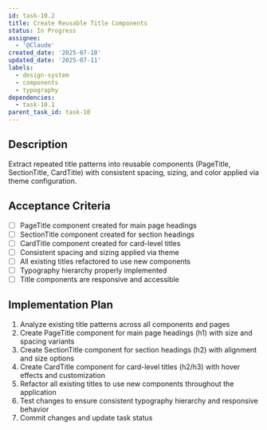 ```yaml
---
id: task-10.2
title: Create Reusable Title Components
status: In Progress
assignee:
  - '@Claude'
created_date: '2025-07-10'
updated_date: '2025-07-11'
labels:
  - design-system
  - components
  - typography
dependencies:
  - task-10.1
parent_task_id: task-10
---
```


## Description

Extract repeated title patterns into reusable components (PageTitle, SectionTitle, CardTitle) with consistent spacing, sizing, and color applied via theme configuration.

## Acceptance Criteria

- [ ] PageTitle component created for main page headings
- [ ] SectionTitle component created for section headings
- [ ] CardTitle component created for card-level titles
- [ ] Consistent spacing and sizing applied via theme
- [ ] All existing titles refactored to use new components
- [ ] Typography hierarchy properly implemented
- [ ] Title components are responsive and accessible

## Implementation Plan

1. Analyze existing title patterns across all components and pages
2. Create PageTitle component for main page headings (h1) with size and spacing variants
3. Create SectionTitle component for section headings (h2) with alignment and size options
4. Create CardTitle component for card-level titles (h2/h3) with hover effects and customization
5. Refactor all existing titles to use new components throughout the application
6. Test changes to ensure consistent typography hierarchy and responsive behavior
7. Commit changes and update task status
